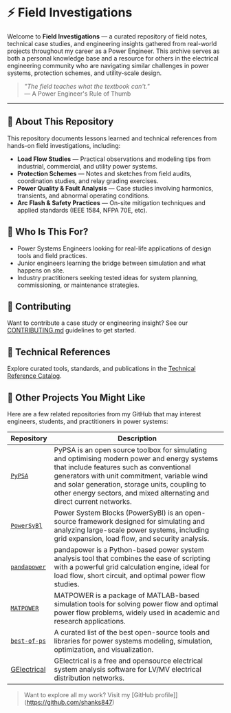 # ⚡ Field Investigations

Welcome to **Field Investigations** — a curated repository of field notes, technical case studies, and engineering insights gathered from real-world projects throughout my career as a Power Engineer. This archive serves as both a personal knowledge base and a resource for others in the electrical engineering community who are navigating similar challenges in power systems, protection schemes, and utility-scale design.

> _"The field teaches what the textbook can't."_  
> — A Power Engineer's Rule of Thumb
---

## 📘 About This Repository

This repository documents lessons learned and technical references from hands-on field investigations, including:

- **Load Flow Studies** — Practical observations and modeling tips from industrial, commercial, and utility power systems.
- **Protection Schemes** — Notes and sketches from field audits, coordination studies, and relay grading exercises.
- **Power Quality & Fault Analysis** — Case studies involving harmonics, transients, and abnormal operating conditions.
- **Arc Flash & Safety Practices** — On-site mitigation techniques and applied standards (IEEE 1584, NFPA 70E, etc).


## 🧠 Who Is This For?

- Power Systems Engineers looking for real-life applications of design tools and field practices.
- Junior engineers learning the bridge between simulation and what happens on site.
- Industry practitioners seeking tested ideas for system planning, commissioning, or maintenance strategies.


## 🤝 Contributing

Want to contribute a case study or engineering insight? See our [CONTRIBUTING.md](CONTRIBUTING.md) guidelines to get started.


## 📘 Technical References

Explore curated tools, standards, and publications in the [Technical Reference Catalog](./TECHNICAL_REFERENCE_CATALOG.md).

## 🚀 Other Projects You Might Like

Here are a few related repositories from my GitHub that may interest engineers, students, and practitioners in power systems:

| Repository | Description |
|------------|-------------|
| [`PyPSA`](https://github.com/PyPSA/PyPSA) | PyPSA is an open source toolbox for simulating and optimising modern power and energy systems that include features such as conventional generators with unit commitment, variable wind and solar generation, storage units, coupling to other energy sectors, and mixed alternating and direct current networks. |
| [`PowerSyBl`](https://github.com/powsybl/powsybl-core) | Power System Blocks (PowerSyBl) is an open-source framework designed for simulating and analyzing large-scale power systems, including grid expansion, load flow, and security analysis. |
| [`pandapower`](https://github.com/e2nIEE/pandapower) | pandapower is a Python-based power system analysis tool that combines the ease of scripting with a powerful grid calculation engine, ideal for load flow, short circuit, and optimal power flow studies. |
| [`MATPOWER`](https://github.com/MATPOWER/matpower) | MATPOWER is a package of MATLAB-based simulation tools for solving power flow and optimal power flow problems, widely used in academic and research applications. |
| [`best-of-ps`](https://github.com/ps-wiki/best-of-ps) | A curated list of the best open-source tools and libraries for power systems modeling, simulation, optimization, and visualization. |
| [GElectrical](https://github.com/manuvarkey/GElectrical) | GElectrical is a free and opensource electrical system analysis software for LV/MV electrical distribution networks.|

> Want to explore all my work? Visit my [GitHub profile]](https://github.com/shanks847)


